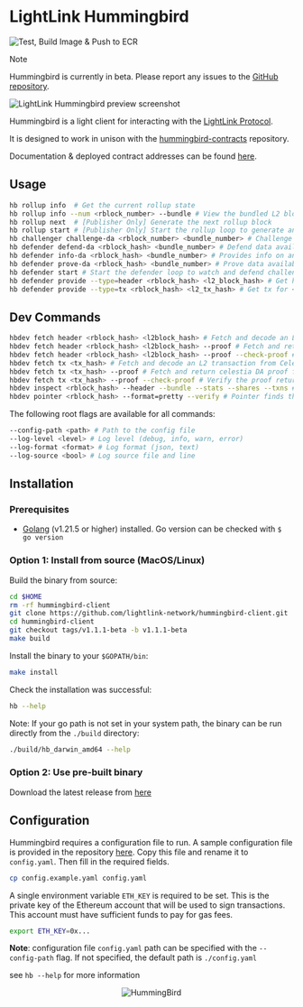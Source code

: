 # LightLink Hummingbird

![Test, Build Image & Push to ECR](https://github.com/lightlink-network/hummingbird-client/actions/workflows/build_and_publish.yml/badge.svg?branch=main)

> [!NOTE]  
> Hummingbird is currently in beta. Please report any issues to the [GitHub repository](https://github.com/lightlink-network/hummingbird-client/issues).

![LightLink Hummingbird preview screenshot](preview.png)

Hummingbird is a light client for interacting with the [LightLink Protocol](https://lightlink.io).

It is designed to work in unison with the [hummingbird-contracts](https://github.com/lightlink-network/hummingbird-contracts) repository.

Documentation & deployed contract addresses can be found [here](https://docs.lightlink.io/lightlink-protocol/achitecture-and-design/lightlink-protocol-deep-dive).

## Usage

```bash
hb rollup info  # Get the current rollup state
hb rollup info --num <rblock_number> --bundle # View the bundled L2 block hashes in an L1 rblock
hb rollup next  # [Publisher Only] Generate the next rollup block
hb rollup start # [Publisher Only] Start the rollup loop to generate and submit bundles
hb challenger challenge-da <rblock_number> <bundle_number> # Challenge data availability
hb defender defend-da <rblock_hash> <bundle_number> # Defend data availability
hb defender info-da <rblock_hash> <bundle_number> # Provides info on an existing challenge
hb defender prove-da <rblock_hash> <bundle_number> # Prove data availability
hb defender start # Start the defender loop to watch and defend challenges
hb defender provide --type=header <rblock_hash> <l2_block_hash> # Get header for <l2_block_hash> from Celestia and provide it to L1 ChainOracle
hb defender provide --type=tx <rblock_hash> <l2_tx_hash> # Get tx for <l2_tx_hash> from Celestia and provide it to L1 ChainOracle
```

## Dev Commands

```bash
hbdev fetch header <rblock_hash> <l2block_hash> # Fetch and decode an L2 block header from Celesta
hbdev fetch header <rblock_hash> <l2block_hash> --proof # Fetch and return celestia DA proof for an L2 block header
hbdev fetch header <rblock_hash> <l2block_hash> --proof --check-proof # Verify the proof returned by Celestia
hbdev fetch tx <tx_hash> # Fetch and decode an L2 transaction from Celestia
hbdev fetch tx <tx_hash> --proof # Fetch and return celestia DA proof for an L2 transaction
hbdev fetch tx <tx_hash> --proof --check-proof # Verify the proof returned by Celestia
hbdev inspect <rblock_hash> --header --bundle --stats --shares --txns # Inspect will inspect a rollup block
hbdev pointer <rblock_hash> --format=pretty --verify # Pointer finds the Celestia data pointer for a given hash
```

The following root flags are available for all commands:

```bash
--config-path <path> # Path to the config file
--log-level <level> # Log level (debug, info, warn, error)
--log-format <format> # Log format (json, text)
--log-source <bool> # Log source file and line
```

## Installation

### Prerequisites

- [Golang](https://go.dev/dl/) (v1.21.5 or higher) installed. Go version can be checked with `$ go version`

### Option 1: Install from source (MacOS/Linux)

Build the binary from source:

```bash
cd $HOME
rm -rf hummingbird-client
git clone https://github.com/lightlink-network/hummingbird-client.git
cd hummingbird-client
git checkout tags/v1.1.1-beta -b v1.1.1-beta
make build
```

Install the binary to your `$GOPATH/bin`:

```bash
make install
```

Check the installation was successful:

```bash
hb --help
```

Note: If your go path is not set in your system path, the binary can be run directly from the `./build` directory:

```bash
./build/hb_darwin_amd64 --help
```

### Option 2: Use pre-built binary

Download the latest release from [here](https://github.com/lightlink-network/hummingbird-client/releases)

## Configuration

Hummingbird requires a configuration file to run. A sample configuration file is provided in the repository [here](config.example.yaml). Copy this file and rename it to `config.yaml`. Then fill in the required fields.

```bash
cp config.example.yaml config.yaml
```

A single environment variable `ETH_KEY` is required to be set. This is the private key of the Ethereum account that will be used to sign transactions. This account must have sufficient funds to pay for gas fees.

```bash
export ETH_KEY=0x...
```

**Note**: configuration file `config.yaml` path can be specified with the `--config-path` flag. If not specified, the default path is `./config.yaml`

see `hb --help` for more information

<p align="center">
  <img src="humming.png" style="size:50%" alt="HummingBird">
</p>
